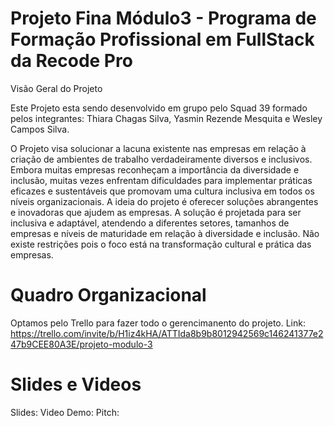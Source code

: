 # Projeto Fina Módulo3 - Programa de Formação Profissional em FullStack da Recode Pro
Visão Geral do Projeto

 Este Projeto esta sendo desenvolvido em grupo pelo Squad 39 formado pelos integrantes: Thiara Chagas Silva, Yasmin Rezende Mesquita e Wesley Campos Silva. 
 
O Projeto visa solucionar a lacuna existente nas empresas em relação à criação de ambientes de trabalho verdadeiramente diversos e inclusivos. Embora muitas empresas reconheçam a importância da diversidade e inclusão, muitas vezes enfrentam dificuldades para implementar práticas eficazes e sustentáveis que promovam uma cultura inclusiva em todos os níveis organizacionais. A ideia do projeto é oferecer soluções abrangentes e inovadoras que ajudem as empresas. A solução é projetada para ser inclusiva e adaptável, atendendo a diferentes setores, tamanhos de empresas e níveis de maturidade em relação à diversidade e inclusão. Não existe restrições pois o foco está na transformação cultural e prática das empresas.

# Quadro Organizacional
Optamos pelo Trello para fazer todo o gerencimanento do projeto.
Link: https://trello.com/invite/b/H1iz4kHA/ATTIda8b9b8012942569c146241377e247b9CEE80A3E/projeto-modulo-3

# Slides e Videos
Slides:
Video Demo:
Pitch:
